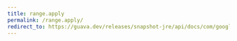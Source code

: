 ```yaml
---
title: range.apply
permalink: /range.apply/
redirect_to: https://guava.dev/releases/snapshot-jre/api/docs/com/google/common/collect/Range.html#apply-C-
---
```

